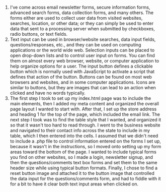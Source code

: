 <ol>
  <li>I've come across email newsletter forms, secure information forms, advanced search forms, data collection forms, and many others. The forms either are used to collect user data from visited websites, searches, location, or other data; or they can simply be used to enter data that sent to a processing server when submitted by checkboxes, radio buttons, or text fields.</li>
  <li>Text input can be used in browser/website searches, data input fields, questions/responses, etc., and they can be used on computing applications or the world wide web. Selection inputs can be placed to open drop-down lists and to control user input on forms. You can find them on almost every web browser, website, or computer application to help organize options for a user. The input button defines a clickable button which is normally used with JavaScript to activate a script that defines that action of the button. Buttons can be found on most web browsers and websites, and in some computer applications. Icons are similar to buttons, but they are images that can lead to an action when clicked and have no words typically.</li>
  <li>The first step I took to set up my index.html page was to include the main elements, then I added my meta content and organized the overall page layout I wanted to start with. After that, I set up the store address and heading 1 for the top of the page, which included the email link. The next step I took was to find the table style that I wanted, and organized it so that it wasn't too hard to read through. I went to the business website and navigated to their contact info across the state to include in my table, which I then entered into the cells. I assumed that we didn't need to include a .php file to control information entered on the forms I set up, because it wasn't in the instructions, so I moved onto setting up my form areas toward the bottom of the page. I wanted to include typical forms you find on other websites, so I made a login, newsletter signup, and then the questions/comments text box forms and set them to the same header size while using typical button formats. Finally, I chose to find a reset button image and attached it to the button image that controlled the data input for the questions/comments form, and had to fiddle with it for a bit to have it clear both text input areas when clicked on.</li>
</ol>
